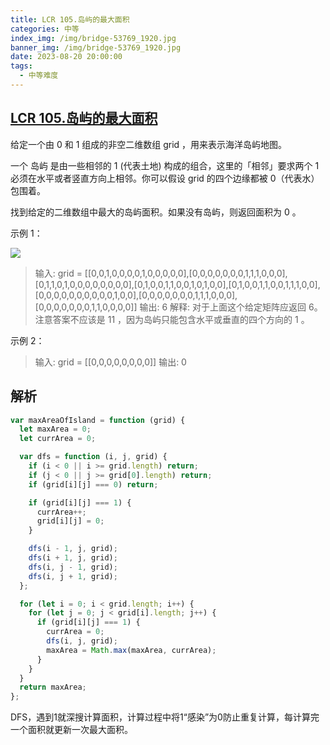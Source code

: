 ```yaml
---
title: LCR 105.岛屿的最大面积
categories: 中等
index_img: /img/bridge-53769_1920.jpg
banner_img: /img/bridge-53769_1920.jpg
date: 2023-08-20 20:00:00
tags:
  - 中等难度
---
```


## [LCR 105.岛屿的最大面积](https://leetcode.cn/problems/ZL6zAn/)

给定一个由 0 和 1 组成的非空二维数组 grid ，用来表示海洋岛屿地图。

一个 岛屿 是由一些相邻的 1 (代表土地) 构成的组合，这里的「相邻」要求两个 1 必须在水平或者竖直方向上相邻。你可以假设 grid 的四个边缘都被 0（代表水）包围着。

找到给定的二维数组中最大的岛屿面积。如果没有岛屿，则返回面积为 0 。

<!-- more -->

示例 1：

<img src="/img/105/1626667010-nSGPXz-image.png" />

> 输入: grid = [[0,0,1,0,0,0,0,1,0,0,0,0,0],[0,0,0,0,0,0,0,1,1,1,0,0,0],[0,1,1,0,1,0,0,0,0,0,0,0,0],[0,1,0,0,1,1,0,0,1,0,1,0,0],[0,1,0,0,1,1,0,0,1,1,1,0,0],[0,0,0,0,0,0,0,0,0,0,1,0,0],[0,0,0,0,0,0,0,1,1,1,0,0,0],[0,0,0,0,0,0,0,1,1,0,0,0,0]]
> 输出: 6
> 解释: 对于上面这个给定矩阵应返回 6。注意答案不应该是 11 ，因为岛屿只能包含水平或垂直的四个方向的 1 。

示例 2：

> 输入: grid = [[0,0,0,0,0,0,0,0]]
> 输出: 0

## 解析

```javascript
var maxAreaOfIsland = function (grid) {
  let maxArea = 0;
  let currArea = 0;

  var dfs = function (i, j, grid) {
    if (i < 0 || i >= grid.length) return;
    if (j < 0 || j >= grid[0].length) return;
    if (grid[i][j] === 0) return;

    if (grid[i][j] === 1) {
      currArea++;
      grid[i][j] = 0;
    }

    dfs(i - 1, j, grid);
    dfs(i + 1, j, grid);
    dfs(i, j - 1, grid);
    dfs(i, j + 1, grid);
  };

  for (let i = 0; i < grid.length; i++) {
    for (let j = 0; j < grid[i].length; j++) {
      if (grid[i][j] === 1) {
        currArea = 0;
        dfs(i, j, grid);
        maxArea = Math.max(maxArea, currArea);
      }
    }
  }
  return maxArea;
};
```

DFS，遇到1就深搜计算面积，计算过程中将1“感染”为0防止重复计算，每计算完一个面积就更新一次最大面积。